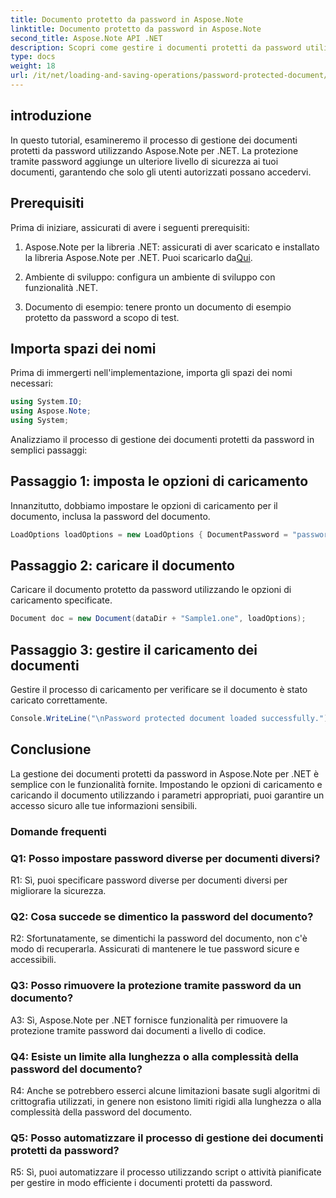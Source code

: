 ```yaml
---
title: Documento protetto da password in Aspose.Note
linktitle: Documento protetto da password in Aspose.Note
second_title: Aspose.Note API .NET
description: Scopri come gestire i documenti protetti da password utilizzando Aspose.Note per .NET. Proteggi le tue informazioni sensibili con facilità.
type: docs
weight: 18
url: /it/net/loading-and-saving-operations/password-protected-document/
---
```

## introduzione

In questo tutorial, esamineremo il processo di gestione dei documenti protetti da password utilizzando Aspose.Note per .NET. La protezione tramite password aggiunge un ulteriore livello di sicurezza ai tuoi documenti, garantendo che solo gli utenti autorizzati possano accedervi.

## Prerequisiti

Prima di iniziare, assicurati di avere i seguenti prerequisiti:

1.  Aspose.Note per la libreria .NET: assicurati di aver scaricato e installato la libreria Aspose.Note per .NET. Puoi scaricarlo da[Qui](https://releases.aspose.com/note/net/).

2. Ambiente di sviluppo: configura un ambiente di sviluppo con funzionalità .NET.

3. Documento di esempio: tenere pronto un documento di esempio protetto da password a scopo di test.

## Importa spazi dei nomi

Prima di immergerti nell'implementazione, importa gli spazi dei nomi necessari:

```csharp
using System.IO;
using Aspose.Note;
using System;
```

Analizziamo il processo di gestione dei documenti protetti da password in semplici passaggi:

## Passaggio 1: imposta le opzioni di caricamento

Innanzitutto, dobbiamo impostare le opzioni di caricamento per il documento, inclusa la password del documento.

```csharp
LoadOptions loadOptions = new LoadOptions { DocumentPassword = "password" };
```

## Passaggio 2: caricare il documento

Caricare il documento protetto da password utilizzando le opzioni di caricamento specificate.

```csharp
Document doc = new Document(dataDir + "Sample1.one", loadOptions);
```

## Passaggio 3: gestire il caricamento dei documenti

Gestire il processo di caricamento per verificare se il documento è stato caricato correttamente.

```csharp
Console.WriteLine("\nPassword protected document loaded successfully.");
```

## Conclusione

La gestione dei documenti protetti da password in Aspose.Note per .NET è semplice con le funzionalità fornite. Impostando le opzioni di caricamento e caricando il documento utilizzando i parametri appropriati, puoi garantire un accesso sicuro alle tue informazioni sensibili.

### Domande frequenti

### Q1: Posso impostare password diverse per documenti diversi?

R1: Sì, puoi specificare password diverse per documenti diversi per migliorare la sicurezza.

### Q2: Cosa succede se dimentico la password del documento?

R2: Sfortunatamente, se dimentichi la password del documento, non c'è modo di recuperarla. Assicurati di mantenere le tue password sicure e accessibili.

### Q3: Posso rimuovere la protezione tramite password da un documento?

A3: Sì, Aspose.Note per .NET fornisce funzionalità per rimuovere la protezione tramite password dai documenti a livello di codice.

### Q4: Esiste un limite alla lunghezza o alla complessità della password del documento?

R4: Anche se potrebbero esserci alcune limitazioni basate sugli algoritmi di crittografia utilizzati, in genere non esistono limiti rigidi alla lunghezza o alla complessità della password del documento.

### Q5: Posso automatizzare il processo di gestione dei documenti protetti da password?

R5: Sì, puoi automatizzare il processo utilizzando script o attività pianificate per gestire in modo efficiente i documenti protetti da password.